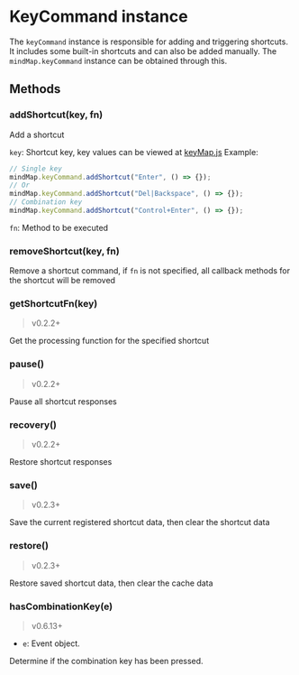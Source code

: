 # KeyCommand instance

The `keyCommand` instance is responsible for adding and triggering shortcuts. It
includes some built-in shortcuts and can also be added manually. The
`mindMap.keyCommand` instance can be obtained through this.

## Methods

### addShortcut(key, fn)

Add a shortcut

`key`: Shortcut key, key values can be viewed at
[keyMap.js](https://github.com/wanglin2/mind-map/blob/main/simple-mind/src/core/command/keyMap.js)
Example:

```js
// Single key
mindMap.keyCommand.addShortcut("Enter", () => {});
// Or
mindMap.keyCommand.addShortcut("Del|Backspace", () => {});
// Combination key
mindMap.keyCommand.addShortcut("Control+Enter", () => {});
```

`fn`: Method to be executed

### removeShortcut(key, fn)

Remove a shortcut command, if `fn` is not specified, all callback methods for
the shortcut will be removed

### getShortcutFn(key)

> v0.2.2+

Get the processing function for the specified shortcut

### pause()

> v0.2.2+

Pause all shortcut responses

### recovery()

> v0.2.2+

Restore shortcut responses

### save()

> v0.2.3+

Save the current registered shortcut data, then clear the shortcut data

### restore()

> v0.2.3+

Restore saved shortcut data, then clear the cache data

### hasCombinationKey(e)

> v0.6.13+

- `e`: Event object.

Determine if the combination key has been pressed.